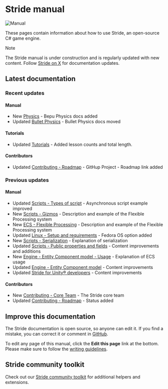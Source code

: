 # Stride manual

![Manual](get-started/media/game-editor-scene.jpg)

These pages contain information about how to use Stride, an open-source C# game engine.

> [!Note]
> The Stride manual is under construction and is regularly updated with new content. Follow [Stride on X](https://x.com/stridedotnet?s=20) for documentation updates.

## Latest documentation

### Recent updates

#### Manual

- <span class="badge text-bg-success">New</span> [Physics](physics/index.md) - Bepu Physics docs added
- <span class="badge text-bg-info">Updated</span> [Bullet Physics](physics-bullet/index.md) - Bullet Physics docs moved

#### Tutorials

- <span class="badge text-bg-info">Updated</span> [Tutorials](../tutorials/index.md) - Added lesson counts and total length.

#### Contributors

- <span class="badge text-bg-info">Updated</span> [Contributing - Roadmap](../contributors/roadmap.md) - GitHup Project - Roadmap link added

### Previous updates

#### Manual
- <span class="badge text-bg-info">Updated</span> [Scripts - Types of script](scripts/types-of-script.md) - Asynchronous script example improved
- <span class="badge text-bg-success">New</span> [Scripts - Gizmos](scripts/gizmos.md) - Description and example of the Flexible Processing system
- <span class="badge text-bg-success">New</span> [ECS - Flexible Processing](engine/entity-component-system/flexible-processing.md) - Description and example of the Flexible Processing system
- <span class="badge text-bg-info">Updated</span> [Linux - Setup and requirements](platforms/linux/setup-and-requirements.md) - Fedora OS option added
- <span class="badge text-bg-success">New</span> [Scripts - Serialization](scripts/serialization.md) - Explanation of serialization
- <span class="badge text-bg-info">Updated</span> [Scripts - Public properties and fields](scripts/public-properties-and-fields.md) - Content improvements and additions
- <span class="badge text-bg-success">New</span> [Engine - Entity Component model - Usage](engine/entity-component-system/usage.md) - Explanation of ECS usage
- <span class="badge text-bg-info">Updated</span> [Engine - Entity Component model](engine/entity-component-system/index.md) - Content improvements
- <span class="badge text-bg-info">Updated</span> [Stride for Unity® developers](stride-for-unity-developers/index.md) - Content improvements

#### Contributors

- <span class="badge text-bg-success">New</span> [Contributing - Core Team](../contributors/core-team.md) - The Stride core team
- <span class="badge text-bg-info">Updated</span> [Contributing - Roadmap](../contributors/roadmap.md) - Status added 

## Improve this documentation

The Stride documentation is open source, so anyone can edit it. If you find a mistake, you can correct it or comment in [GitHub](https://github.com/stride3d/stride-docs).

To edit any page of this manual, click the **Edit this page** link at the bottom. Please make sure to follow the [writing guidelines](../contributors/documentation/index.md).

## Stride community toolkit

Check out our [Stride community toolkit](https://stride3d.github.io/stride-community-toolkit/index.html) for additional helpers and extensions.